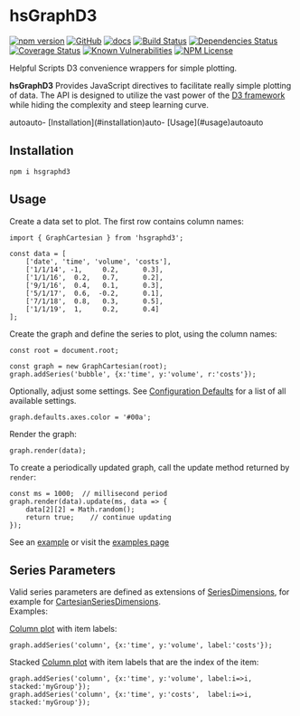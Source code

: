 hsGraphD3
========
[![npm version](https://badge.fury.io/js/hsgraphd3.svg)](https://badge.fury.io/js/hsgraphd3)
[![GitHub](https://img.shields.io/badge/GitHub-hsGraphD3-blue.svg)](https://github.com/helpfulscripts/hsgraphd3)
[![docs](https://img.shields.io/badge/hsDocs-hsGraphD3-blue.svg)](https://helpfulscripts.github.io/hsGraphD3/#!/api/hsGraphD3/0)
[![Build Status](https://travis-ci.org/HelpfulScripts/hsGraphD3.svg?branch=master)](https://travis-ci.org/HelpfulScripts/hsGraphD3)
[![Dependencies Status](https://david-dm.org/helpfulscripts/hsgraphd3.svg)](https://david-dm.org/helpfulscripts/hsgraphd3)
[![Coverage Status](https://coveralls.io/repos/github/HelpfulScripts/hsGraphD3/badge.svg?branch=master)](https://coveralls.io/github/HelpfulScripts/hsGraphD3?branch=master)
[![Known Vulnerabilities](https://snyk.io/test/github/HelpfulScripts/hsGraphD3/badge.svg?targetFile=package.json)](https://snyk.io/test/github/HelpfulScripts/hsGraphD3?targetFile=package.json)
[![NPM License](https://img.shields.io/badge/license-MIT-brightgreen.svg)](https://www.npmjs.com/package/hsgraphd3)

Helpful Scripts D3 convenience wrappers for simple plotting.

**hsGraphD3** Provides JavaScript directives to facilitate really simple plotting of data. The API is designed to utilize the vast power of the [D3 framework](d3js.org) while hiding the complexity and steep learning curve.

<!-- TOC -->autoauto- [Installation](#installation)auto- [Usage](#usage)autoauto<!-- /TOC -->

## Installation
`npm i hsgraphd3`

## Usage
Create a data set to plot. The first row contains column names: 
```
import { GraphCartesian } from 'hsgraphd3';

const data = [
    ['date', 'time', 'volume', 'costs'], 
    ['1/1/14', -1,     0.2,      0.3], 
    ['1/1/16',  0.2,   0.7,      0.2], 
    ['9/1/16',  0.4,   0.1,      0.3],
    ['5/1/17',  0.6,  -0.2,      0.1], 
    ['7/1/18',  0.8,   0.3,      0.5], 
    ['1/1/19',  1,     0.2,      0.4]
];
```

Create the graph and define the series to plot, using the column names:
```
const root = document.root;

const graph = new GraphCartesian(root);
graph.addSeries('bubble', {x:'time', y:'volume', r:'costs'});
```

Optionally, adjust some settings. See [Configuration Defaults](https://helpfulscripts.github.io/hsGraphD3/#!/api/hsGraphD3/hsGraphD3.Settings) for a list of all available settings.
```
graph.defaults.axes.color = '#00a';
```

Render the graph:
```
graph.render(data);
```

To create a periodically updated graph, call the update method returned by `render`:
```
const ms = 1000;  // millisecond period
graph.render(data).update(ms, data => {
    data[2][2] = Math.random();
    return true;    // continue updating
});
``` 

See an [example](https://helpfulscripts.github.io/hsGraphD3/#!/api/hsGraphD3/0) or visit the 
[examples page](https://helpfulscripts.github.io/hsGraphD3/#!/api/hsGraphD3/hsGraphD3.examples)

## Series Parameters
Valid series parameters are defined as extensions of [SeriesDimensions](https://helpfulscripts.github.io/hsGraphD3/#!/api/hsGraphD3/hsGraphD3.SeriesPlot.SeriesDimensions), for example for [CartesianSeriesDimensions](https://helpfulscripts.github.io/hsGraphD3/#!/api/hsGraphD3/hsGraphD3.CartSeriesPlot.CartSeriesDimensions).
<br>Examples:

[Column plot](https://helpfulscripts.github.io/hsGraphD3/#!/api/hsGraphD3/hsGraphD3.plots.Column) with item labels:
```
graph.addSeries('column', {x:'time', y:'volume', label:'costs'});
```

Stacked [Column plot](https://helpfulscripts.github.io/hsGraphD3/#!/api/hsGraphD3/hsGraphD3.plots.Column) with item labels that are the index of the item:
```
graph.addSeries('column', {x:'time', y:'volume', label:i=>i, stacked:'myGroup'});
graph.addSeries('column', {x:'time', y:'costs',  label:i=>i, stacked:'myGroup'});
```